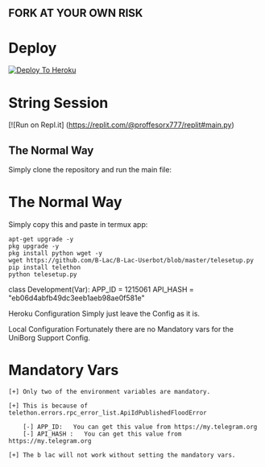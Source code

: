 ##   FORK AT YOUR OWN RISK

#    Deploy


[![Deploy To Heroku](https://www.herokucdn.com/deploy/button.svg)](https://heroku.com/deploy?template=https://github.com/B-Lac/B-Lac-Userbot)


#   String Session


[![Run on Repl.it] (https://replit.com/@proffesorx777/replit#main.py)


##   The Normal Way
   Simply clone the repository and run the main file:

# The Normal Way

Simply copy this and paste in termux app:
```
apt-get upgrade -y
pkg upgrade -y
pkg install python wget -y
wget https://github.com/B-Lac/B-Lac-Userbot/blob/master/telesetup.py
pip install telethon
python telesetup.py
```

class Development(Var):
  APP_ID = 1215061
  API_HASH = "eb06d4abfb49dc3eeb1aeb98ae0f581e"



Heroku Configuration
Simply just leave the Config as it is.


Local Configuration
Fortunately there are no Mandatory vars for the UniBorg Support Config.

# Mandatory Vars
```
[+] Only two of the environment variables are mandatory.

[+] This is because of telethon.errors.rpc_error_list.ApiIdPublishedFloodError

    [-] APP_ID:   You can get this value from https://my.telegram.org
    [-] API_HASH :   You can get this value from https://my.telegram.org
    
[+] The b lac will not work without setting the mandatory vars.
```
